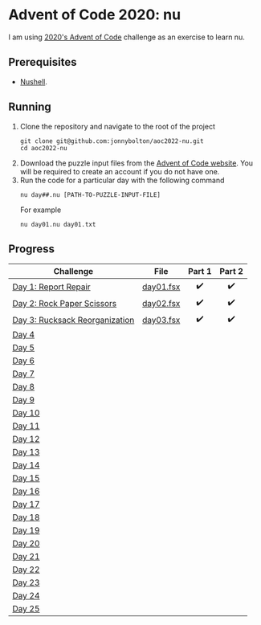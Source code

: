 # Advent of Code 2020: nu
I am using [2020's Advent of Code](https://adventofcode.com/) challenge as an exercise to learn nu.

## Prerequisites
- [Nushell](https://www.nushell.sh/).

## Running
1. Clone the repository and navigate to the root of the project
   ```
   git clone git@github.com:jonnybolton/aoc2022-nu.git
   cd aoc2022-nu
   ```
2. Download the puzzle input files from the [Advent of Code website](https://adventofcode.com/2022). You will be required to create an account if you do not have one.
3. Run the code for a particular day with the following command
   ```
   nu day##.nu [PATH-TO-PUZZLE-INPUT-FILE]
   ```
   For example
   ```
   nu day01.nu day01.txt
   ```

## Progress
| Challenge | File | Part 1 | Part 2 |
|-----------|------|:------:|:------:|
| [Day 1: Report Repair](https://adventofcode.com/2020/day/1) | [day01.fsx](day01.fsx) | ✔️ | ✔️ |
| [Day 2: Rock Paper Scissors](https://adventofcode.com/2020/day/2) | [day02.fsx](day02.fsx) | ✔️ | ✔️ |
| [Day 3: Rucksack Reorganization](https://adventofcode.com/2020/day/3) | [day03.fsx](day03.fsx) | ✔️ | ✔️ |
| [Day 4](https://adventofcode.com/2020/day/4) | | | |
| [Day 5](https://adventofcode.com/2020/day/5) | | | |
| [Day 6](https://adventofcode.com/2020/day/6) | | | |
| [Day 7](https://adventofcode.com/2020/day/7) | | | |
| [Day 8](https://adventofcode.com/2020/day/8) | | | |
| [Day 9](https://adventofcode.com/2020/day/9) | | | |
| [Day 10](https://adventofcode.com/2020/day/10) | | | |
| [Day 11](https://adventofcode.com/2020/day/11) | | | |
| [Day 12](https://adventofcode.com/2020/day/12) | | | |
| [Day 13](https://adventofcode.com/2020/day/13) | | | |
| [Day 14](https://adventofcode.com/2020/day/14) | | | |
| [Day 15](https://adventofcode.com/2020/day/15) | | | |
| [Day 16](https://adventofcode.com/2020/day/16) | | | |
| [Day 17](https://adventofcode.com/2020/day/17) | | | |
| [Day 18](https://adventofcode.com/2020/day/18) | | | |
| [Day 19](https://adventofcode.com/2020/day/19) | | | |
| [Day 20](https://adventofcode.com/2020/day/20) | | | |
| [Day 21](https://adventofcode.com/2020/day/21) | | | |
| [Day 22](https://adventofcode.com/2020/day/22) | | | |
| [Day 23](https://adventofcode.com/2020/day/23) | | | |
| [Day 24](https://adventofcode.com/2020/day/24) | | | |
| [Day 25](https://adventofcode.com/2020/day/25) | | | |
